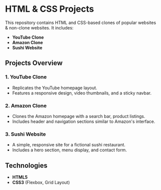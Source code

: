 # HTML & CSS Projects

This repository contains HTML and CSS-based clones of popular websites & non-clone websites. It includes:

- **YouTube Clone**
- **Amazon Clone**
- **Sushi Website**

## Projects Overview

### 1. YouTube Clone
- Replicates the YouTube homepage layout.
- Features a responsive design, video thumbnails, and a sticky navbar.

### 2. Amazon Clone
- Clones the Amazon homepage with a search bar, product listings.
- Includes header and navigation sections similar to Amazon's interface.

### 3. Sushi Website
- A simple, responsive site for a fictional sushi restaurant.
- Includes a hero section, menu display, and contact form.

## Technologies
- **HTML5**
- **CSS3** (Flexbox, Grid Layout)
